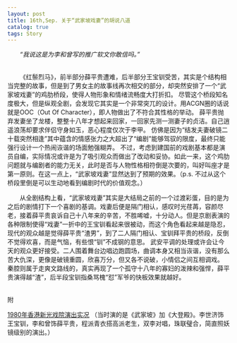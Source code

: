 ```yaml
---
layout: post
title: 16th,Sep. 关于“武家坡戏妻”的胡说八道
catalog: true  
tags: Story
---
```


&emsp;&emsp;*“我说这是为李和曾写的推广软文你敢信吗。”*

<br/>
&emsp;&emsp;《红鬃烈马》，前半部分薛平贵遭难，后半部分王宝钏受苦，其实是个结构相当完整的故事，但是到了男女主的故事线再次相交的部分，却突然安排了一个“武家坡戏妻”的鸡肋桥段，使得人物形象和情绪流畅度大打折扣。
尽管这个桥段知名度极大，但是纵观全剧，会发现它其实是一个非常突兀的设计。用ACGN圈的话说就是OOC（Out Of Character），即人物做出了不符合其性格的举动。
薛平贵抛弃发妻坐了龙楼，整整十八年才想起来回家，一回家先测一测妻子的贞洁。自己逍遥浪荡却要求伴侣守身如玉，恶心程度仅次于李甲。
仿佛是因为“结发夫妻破镜二十载突然相逢”其中蕴含的情感张力之大超出了“编剧”能够驾驭的限度，最终只能强行设计一个热闹诙谐的场面勉强糊弄。
不过，考虑到建国前的戏剧基本都是演员自编，实际情况或许是为了吸引观众而做出了改动和妥协。如此一来，这个鸡肋问题就与编剧者的能力无关，此时是否与人物性格相符倒是次要的，叫好叫座才是第一原则。在这一点上，“武家坡戏妻”显然达到了预期的效果。（p.s. 不过从这个桥段里倒是可以生动地看到编剧时代的价值观念。）

&emsp;&emsp;从全剧结构上看，“武家坡戏妻”其实是大结局之前的一个过渡彩蛋，目的是为之后的剧情打下一个喜剧的基调。戏妻后便是隔门相认，感叹时光荏苒，容颜尽老，接着薛平贵哀诉自己十八年来的辛苦，不胜唏嘘，十分动人。但是京剧表演的各种限制使得“戏妻”一折中的王宝钏看起来很被动，而这个角色看起来越是隐忍，现代的观众越是觉得薛平贵“渣男”，到了二人隔门相认、宝钏拜平贵的桥段，反倒不觉得欢喜，而是气恼，有些恨“钏”不成钢的意思。
武安平调的处理或许会让今天的观众更好接受。二人围着舞台边唱边跑圆场，曲调本身又相当诙谐，没有那么苦大仇深，更像是破镜重圆，欣喜万分，但又各不说破，小情侣之间互相调戏。
秦腔则属于走爽文路线的，真实再现了一个孤守十八年的寡妇的泼辣和强悍，薛平贵演得越“渣”，后半段宝钏指桑骂槐“怼”军爷的快板效果就越好。


<br/>
附

[1980年香港新光戏院演出实况](https://www.bilibili.com/video/BV1ht411a7g9)
（当时演的是《武家坡》加《大登殿》。李世济饰王宝钏，李和曾饰薛平贵，程派青衣搭高派老生，双李对唱，珠联璧合，简直照妖镜级别的演出。）
